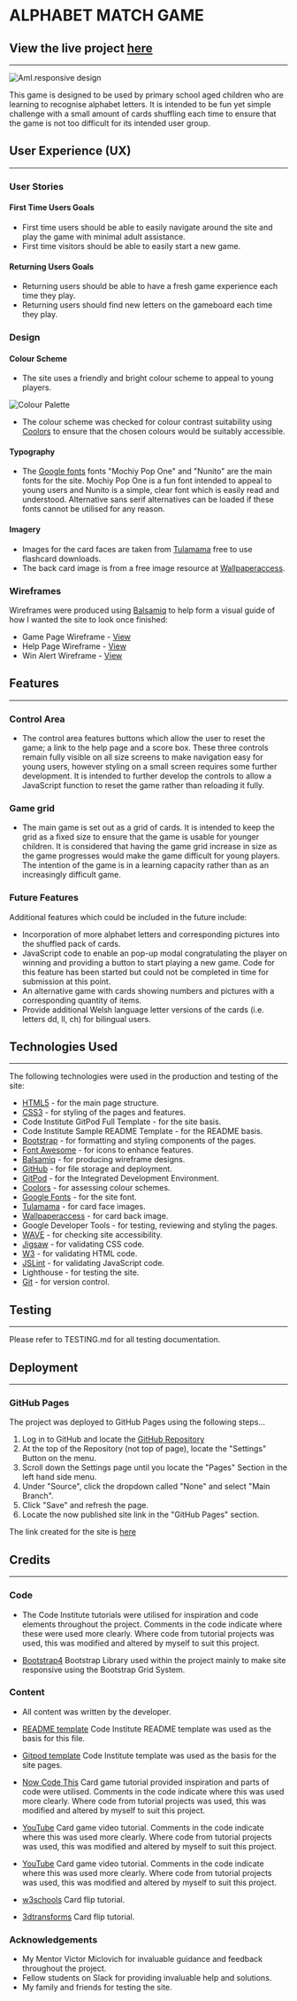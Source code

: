 # ALPHABET MATCH GAME

## View the live project [here](https://cherylethomas.github.io/milestone-project-2/)
***

![AmI.responsive design](/assets/readme-images/amiresponsive.jpg)

This game is designed to be used by primary school aged children who are learning to recognise alphabet letters.  It is intended to be fun yet simple challenge with a small amount of cards shuffling each time to ensure that the game is not too difficult for its intended user group.  

## User Experience (UX)
***

### User Stories

#### First Time Users Goals

* First time users should be able to easily navigate around the site and play the game with minimal adult assistance.
* First time visitors should be able to easily start a new game.

#### Returning Users Goals

* Returning users should be able to have a fresh game experience each time they play.
* Returning users should find new letters on the gameboard each time they play.


### Design

#### Colour Scheme

* The site uses a friendly and bright colour scheme to appeal to young players.

![Colour Palette](assets/readme-images/AlphabetPalette.png)

* The colour scheme was checked for colour contrast suitability using [Coolors](https://coolors.co/) to ensure that the chosen colours would be suitably accessible.

#### Typography

* The [Google fonts](https://fonts.google.com/) fonts "Mochiy Pop One" and "Nunito" are the main fonts for the site.  Mochiy Pop One is a fun font intended to appeal to young users and Nunito is a simple, clear font which is easily read and understood.  Alternative sans serif alternatives can be loaded if these fonts cannot be utilised for any reason.  

#### Imagery

* Images for the card faces are taken from [Tulamama](https://tulamama.com/alphabet-flash-cards/) free to use flashcard downloads.
* The back card image is from a free image resource at [Wallpaperaccess](https://wallpaperaccess.com/confetti#google_vignette).

### Wireframes

Wireframes were produced using [Balsamiq](https://balsamiq.com/) to help form a visual guide of how I wanted the site to look once finished:

* Game Page Wireframe - [View](assets/readme-images/balsamiq1.jpg)
* Help Page Wireframe - [View](assets/readme-images/balsamiq2.jpg)
* Win Alert Wireframe - [View](assets/readme-images/balsamiq3.jpg)

## Features
***

### Control Area
* The control area features buttons which allow the user to reset the game; a link to the help page and a score box.  These three controls remain fully visible on all size screens to make navigation easy for young users, however styling on a small screen requires some further development.  It is intended to further develop the controls to allow a JavaScript function to reset the game rather than reloading it fully.  

### Game grid
* The main game is set out as a grid of cards.  It is intended to keep the grid as a fixed size to ensure that the game is usable for younger children.  It is considered that having the game grid increase in size as the game progresses would make the game difficult for young players.  The intention of the game is in a learning capacity rather than as an increasingly difficult game.  

### Future Features
Additional features which could be included in the future include:
* Incorporation of more alphabet letters and corresponding pictures into the shuffled pack of cards.
* JavaScript code to enable an pop-up modal congratulating the player on winning and providing a button to start playing a new game.  Code for this feature has been started but could not be completed in time for submission at this point.
* An alternative game with cards showing numbers and pictures with a corresponding quantity of items.
* Provide additional Welsh language letter versions of the cards (i.e. letters dd, ll, ch) for bilingual users. 

## Technologies Used
***

The following technologies were used in the production and testing of the site:

* [HTML5](https://en.wikipedia.org/wiki/HTML5) - for the main page structure.
* [CSS3](https://en.wikipedia.org/wiki/CSS) - for styling of the pages and features.
* Code Institute GitPod Full Template - for the site basis.
* Code Institute Sample README Template - for the README basis.
* [Bootstrap](https://getbootstrap.com/) - for formatting and styling components of the pages.
* [Font Awesome](https://fontawesome.com/) - for icons to enhance features.
* [Balsamiq](https://balsamiq.com/) - for producing wireframe designs.
* [GitHub](https://github.com/) - for file storage and deployment.
* [GitPod](https://www.gitpod.io/) - for the Integrated Development Environment.
* [Coolors](https://coolors.co/) - for assessing colour schemes.
* [Google Fonts](https://fonts.google.com/) - for the site font.
* [Tulamama](https://tulamama.com/alphabet-flash-cards/) - for card face images.
* [Wallpaperaccess](https://wallpaperaccess.com/confetti#google_vignette) - for card back image.
* Google Developer Tools - for testing, reviewing and styling the pages.
* [WAVE](https://wave.webaim.org/) - for checking site accessibility.
* [Jigsaw](https://jigsaw.w3.org/css-validator/) - for validating CSS code.
* [W3](https://validator.w3.org/) - for validating HTML code.
* [JSLint](https://jslint.com/) - for validating JavaScript code.
* Lighthouse - for testing the site.
* [Git](https://git-scm.com/) - for version control.

## Testing
***
Please refer to TESTING.md for all testing documentation.

## Deployment
***

### GitHub Pages

The project was deployed to GitHub Pages using the following steps...

1. Log in to GitHub and locate the [GitHub Repository](https://github.com/CherylEThomas/milestone-project-2)
2. At the top of the Repository (not top of page), locate the "Settings" Button on the menu.
3. Scroll down the Settings page until you locate the "Pages" Section in the left hand side menu.
4. Under "Source", click the dropdown called "None" and select "Main Branch".
5. Click "Save" and refresh the page.
6. Locate the now published site link in the "GitHub Pages" section.

The link created for the site is [here](https://cherylethomas.github.io/milestone-project-2/)

## Credits
***

### Code

* The Code Institute tutorials were utilised for inspiration and code elements throughout the project.  Comments in the code indicate where these were used more clearly.  Where code from tutorial projects was used, this was modified and altered by myself to suit this project.  

* [Bootstrap4](https://getbootstrap.com/docs/4.4/getting-started/download/) Bootstrap Library used within the project mainly to make site responsive using the Bootstrap Grid System.

### Content

* All content was written by the developer.

* [README template](https://github.com/Code-Institute-Solutions/SampleREADME) Code Institute README template was used as the basis for this file.

* [Gitpod template](https://github.com/Code-Institute-Org/gitpod-full-template) Code Institute template was used as the basis for the site pages.

* [Now Code This](https://nowcodethis.com/) Card game tutorial provided inspiration and parts of code were utilised.  Comments in the code indicate where this was used more clearly.  Where code from tutorial projects was used, this was modified and altered by myself to suit this project. 

* [YouTube](https://www.youtube.com/watch?v=7JbBr9q4UF8) Card game video tutorial.  Comments in the code indicate where this was used more clearly.  Where code from tutorial projects was used, this was modified and altered by myself to suit this project.

* [YouTube](https://www.youtube.com/watch?v=tjyDOHzKN0w) Card game video tutorial.  Comments in the code indicate where this was used more clearly.  Where code from tutorial projects was used, this was modified and altered by myself to suit this project.

* [w3schools](https://www.w3schools.com/howto/howto_css_flip_card.asp) Card flip tutorial.

* [3dtransforms](https://3dtransforms.desandro.com/card-flip) Card flip tutorial.


### Acknowledgements

* My Mentor Victor Miclovich for invaluable guidance and feedback throughout the project.
* Fellow students on Slack for providing invaluable help and solutions.
* My family and friends for testing the site.